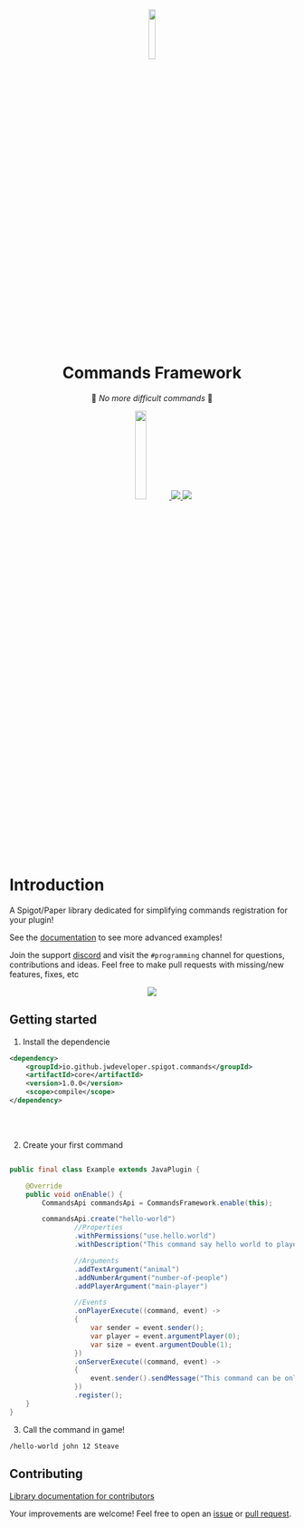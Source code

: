 <div align="center" >
<a target="blank" >
<img src="https://github.com/user-attachments/assets/95823146-0171-4619-8eb0-d862f801a5ad" width="15%" >
</a>
</div>
<div align="center" >
<h1>Commands Framework</h1>


👾 *No more difficult commands* ️👾

<div align="center" >
<a href="https://central.sonatype.com/artifact/io.github.jwdeveloper.spigot.commands/core" target="blank" >
<img src="https://img.shields.io/maven-central/v/io.github.jwdeveloper.spigot.commands/core" width="20%" >
</a>

<a href="https://discord.gg/e2XwPNTBBr" target="blank" >
<img src="https://img.shields.io/badge/Discord-%235865F2.svg?style=for-the-badge&logo=discord&logoColor=white" >
</a>

<a target="blank" >
<img src="https://img.shields.io/badge/java-%23ED8B00.svg?style=for-the-badge&logo=openjdk&logoColor=white" >
</a>
</div>
</div>

# Introduction
A Spigot/Paper library dedicated for simplifying commands registration for your plugin!

See the [documentation](https://jwdeveloper.github.io/FluentCommands/) to see more advanced examples! 

Join the support [discord](https://discord.gg/2hu6fPPeF7) and visit the `#programming` channel for questions, contributions and ideas. Feel free to make pull requests with missing/new features, fixes, etc

<div align="center" >
   <img align="center" src="https://github.com/user-attachments/assets/1248cd52-4d26-4a38-a764-df005a5d15bd"  >
</div>



## Getting started
1. Install the dependencie 
```xml
<dependency>
    <groupId>io.github.jwdeveloper.spigot.commands</groupId>
    <artifactId>core</artifactId>
    <version>1.0.0</version>
    <scope>compile</scope>
</dependency>
```
<br>
</br>

2. Create your first command
```java

public final class Example extends JavaPlugin {

    @Override
    public void onEnable() {
        CommandsApi commandsApi = CommandsFramework.enable(this);

        commandsApi.create("hello-world")
                //Properties
                .withPermissions("use.hello.world")
                .withDescription("This command say hello world to player")

                //Arguments
                .addTextArgument("animal")
                .addNumberArgument("number-of-people")
                .addPlayerArgument("main-player")

                //Events
                .onPlayerExecute((command, event) ->
                {
                    var sender = event.sender();
                    var player = event.argumentPlayer(0);
                    var size = event.argumentDouble(1);
                })
                .onServerExecute((command, event) ->
                {
                    event.sender().sendMessage("This command can be only use by players!");
                })
                .register();
    }
}
```

3. Call the command in game!

`/hello-world john 12 Steave`


## Contributing

[Library documentation for contributors](https://github.com/jwdeveloper/FluentCommands)

Your improvements are welcome! Feel free to open an <a href="https://github.com/jwdeveloper/FluentCommands/issues">issue</a> or <a href="https://github.com/jwdeveloper/FluentCommands/pulls">pull request</a>.

